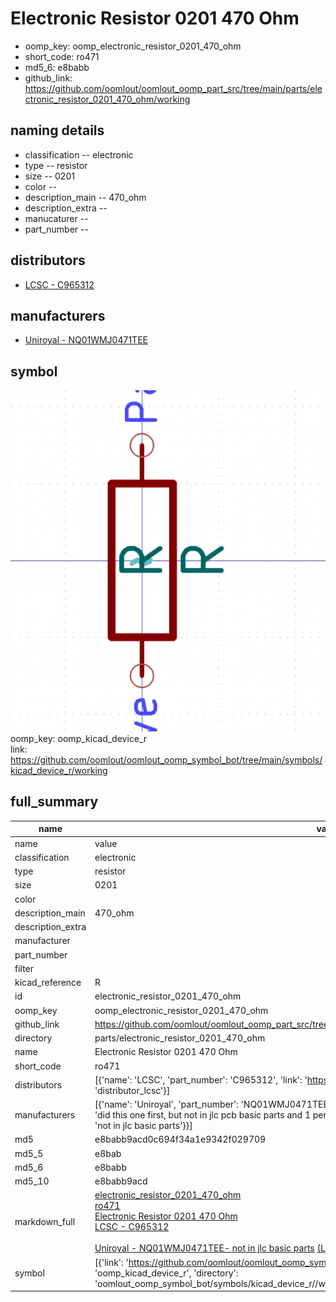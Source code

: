 # Electronic Resistor 0201 470 Ohm

  
* oomp_key: oomp_electronic_resistor_0201_470_ohm 
* short_code: ro471
* md5_6: e8babb  
* github_link: https://github.com/oomlout/oomlout_oomp_part_src/tree/main/parts/electronic_resistor_0201_470_ohm/working  
## naming details
* classification -- electronic
* type -- resistor
* size -- 0201
* color -- 
* description_main -- 470_ohm
* description_extra -- 
* manucaturer -- 
* part_number -- 

## distributors
* [LCSC - C965312](https://lcsc.com/product-detail/C965312.html)  

## manufacturers
* [Uniroyal - NQ01WMJ0471TEE]()  

## symbol

![](symbol/0/working/working_600.png)  
oomp_key: oomp_kicad_device_r  
link: https://github.com/oomlout/oomlout_oomp_symbol_bot/tree/main/symbols/kicad_device_r/working  


## full_summary
| name | value | 
| --- | --- | 
| name | value | 
| classification | electronic | 
| type | resistor | 
| size | 0201 | 
| color |  | 
| description_main | 470_ohm | 
| description_extra |  | 
| manufacturer |  | 
| part_number |  | 
| filter |  | 
| kicad_reference | R | 
| id | electronic_resistor_0201_470_ohm | 
| oomp_key | oomp_electronic_resistor_0201_470_ohm | 
| github_link | https://github.com/oomlout/oomlout_oomp_part_src/tree/main/parts/electronic_resistor_0201_470_ohm/working | 
| directory | parts/electronic_resistor_0201_470_ohm | 
| name | Electronic Resistor 0201 470 Ohm | 
| short_code | ro471 | 
| distributors | [{'name': 'LCSC', 'part_number': 'C965312', 'link': 'https://lcsc.com/product-detail/C965312.html', 'id': 'distributor_lcsc'}] | 
| manufacturers | [{'name': 'Uniroyal', 'part_number': 'NQ01WMJ0471TEE', 'link': '', 'id': 'manufacturer_uniroyal', 'note': {'reason': 'did this one first, but not in jlc pcb basic parts and 1 percent are and they are the same price', 'reason_short': 'not in jlc basic parts'}}] | 
| md5 | e8babb9acd0c694f34a1e9342f029709 | 
| md5_5 | e8bab | 
| md5_6 | e8babb | 
| md5_10 | e8babb9acd | 
| markdown_full | [electronic_resistor_0201_470_ohm](https://github.com/oomlout/oomlout_oomp_part_src/tree/main/parts/electronic_resistor_0201_470_ohm/working)<br>[ro471](https://github.com/oomlout/oomlout_oomp_part_src/tree/main/parts/electronic_resistor_0201_470_ohm/working)<br>[Electronic Resistor 0201 470 Ohm](https://github.com/oomlout/oomlout_oomp_part_src/tree/main/parts/electronic_resistor_0201_470_ohm/working)<br>[LCSC - C965312<br>](https://lcsc.com/product-detail/C965312.html)<br>[Uniroyal - NQ01WMJ0471TEE- not in jlc basic parts]() [(L)  ](https://www.lcsc.com/search?q=NQ01WMJ0471TEE)[(D)  ](https://www.digikey.com/en/products?keywords=NQ01WMJ0471TEE)[(M)  ](https://www.mouser.com/Search/Refine?Keyword=NQ01WMJ0471TEE)[(N)  ](https://www.newark.com/search?st=NQ01WMJ0471TEE)[(SZ)  ](https://so.szlcsc.com/global.html?k=NQ01WMJ0471TEE)<br> | 
| symbol | [{'link': 'https://github.com/oomlout/oomlout_oomp_symbol_bot/tree/main/symbols/kicad_device_r', 'oomp_key': 'oomp_kicad_device_r', 'directory': 'oomlout_oomp_symbol_bot/symbols/kicad_device_r//working/working.kicad_sym'}] | 
